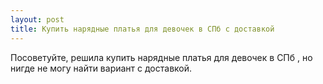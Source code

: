 ```yaml
---
layout: post 
title: Купить нарядные платья для девочек в СПб с доставкой 
--- 
```

Посоветуйте, решила купить нарядные платья для девочек в СПб , но нигде не могу найти вариант с доставкой.
